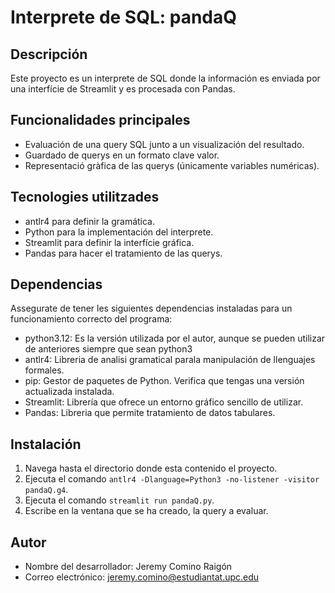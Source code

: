 # Interprete de SQL: pandaQ

## Descripción
Este proyecto es un interprete de SQL donde la información es enviada por una interfície de Streamlit y es procesada con Pandas.

## Funcionalidades principales

- Evaluación de una query SQL junto a un visualización del resultado.
- Guardado de querys en un formato clave valor.
- Representació gràfica de las querys (únicamente variables numéricas).

## Tecnologies utilitzades

- antlr4 para definir la gramática.
- Python para la implementación del interprete.
- Streamlit para definir la interfície gráfica.
- Pandas para hacer el tratamiento de las querys.

## Dependencias

Assegurate de tener les siguientes dependencias instaladas para un funcionamiento correcto del programa:

- python3.12: Es la versión utilizada por el autor, aunque se pueden utilizar de anteriores siempre que sean python3
- antlr4: Libreria de analisi gramatical parala manipulación de llenguajes formales.
- pip: Gestor de paquetes de Python. Verifica que tengas una versión actualizada instalada.
- Streamlit: Librería que ofrece un entorno gráfico sencillo de utilizar.
- Pandas: Libreria que permite tratamiento de datos tabulares.

## Instalación

1. Navega hasta el directorio donde esta contenido el proyecto.
2. Ejecuta el comando `antlr4 -Dlanguage=Python3 -no-listener -visitor pandaQ.g4`.
3. Ejecuta el comando `streamlit run pandaQ.py`.
4. Escribe en la ventana que se ha creado, la query a evaluar.

## Autor

- Nombre del desarrollador: Jeremy Comino Raigón
- Correo electrónico: jeremy.comino@estudiantat.upc.edu

